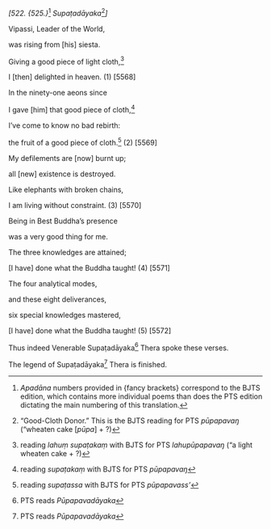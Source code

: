 *\[522. {525.}*[^1] *Supaṭadāyaka*[^2]*\]*

Vipassi, Leader of the World,

was rising from \[his\] siesta.

Giving a good piece of light cloth,[^3]

I \[then\] delighted in heaven. (1) \[5568\]

In the ninety-one aeons since

I gave \[him\] that good piece of cloth,[^4]

I’ve come to know no bad rebirth:

the fruit of a good piece of cloth.[^5] (2) \[5569\]

My defilements are \[now\] burnt up;

all \[new\] existence is destroyed.

Like elephants with broken chains,

I am living without constraint. (3) \[5570\]

Being in Best Buddha’s presence

was a very good thing for me.

The three knowledges are attained;

\[I have\] done what the Buddha taught! (4) \[5571\]

The four analytical modes,

and these eight deliverances,

six special knowledges mastered,

\[I have\] done what the Buddha taught! (5) \[5572\]

Thus indeed Venerable Supaṭadāyaka[^6] Thera spoke these verses.

The legend of Supaṭadāyaka[^7] Thera is finished.

[^1]: *Apadāna* numbers provided in {fancy brackets} correspond to the
    BJTS edition, which contains more individual poems than does the PTS
    edition dictating the main numbering of this translation.

[^2]: “Good-Cloth Donor.” This is the BJTS reading for PTS *pūpapavaŋ*
    (“wheaten cake \[*pūpa*\] + ?)

[^3]: reading *lahuṃ supaṭakaṃ* with BJTS for PTS *lahupūpapavaŋ* (“a
    light wheaten cake + ?)

[^4]: reading *supaṭakaṃ* with BJTS for PTS *pūpapavaŋ*

[^5]: reading *supaṭassa* with BJTS for PTS *pūpapavass’*

[^6]: PTS reads *Pūpapavadāyaka*

[^7]: PTS reads *Pūpapavadāyaka*
